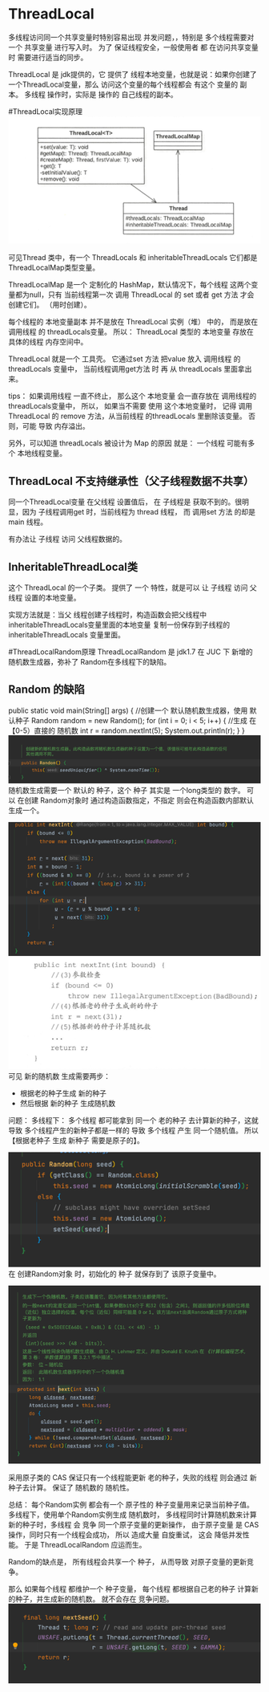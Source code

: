# ThreadLocal
多线程访问同一个共享变量时特别容易出现 并发问题，，特别是 多个线程需要对一个 共享变量 进行写入时。
为了 保证线程安全，一般使用者 都 在访问共享变量时 需要进行适当的同步。

ThreadLocal 是 jdk提供的，它 提供了 线程本地变量，也就是说：如果你创建了一个ThreadLocal变量，那么
访问这个变量的每个线程都会 有这个 变量的 副本。 多线程 操作时，实际是 操作的 自己线程的副本。


#ThreadLocal实现原理
![img_5.png](img_5.png)

可见Thread 类中，有一个 ThreadLocals 和 inheritableThreadLocals 它们都是 ThreadLocalMap类型变量。

ThreadLocalMap 是一个 定制化的 HashMap，默认情况下，每个线程  这两个变量都为null，只有 当前线程第一次
调用 ThreadLocal 的 set 或者 get 方法 才会创建它们。 （用时创建）。



每个线程的 本地变量副本  并不是放在 ThreadLocal 实例（堆） 中的， 而是放在 调用线程 的 threadLocals变量。
所以： ThreadLocal 类型的 本地变量 存放在 具体的线程 内存空间中。 

ThreadLocal 就是一个 工具壳。 它通过set 方法 把value 放入 调用线程 的 threadLocals 变量中， 当前线程调用get方法
时 再 从 threadLocals 里面拿出来。

tips： 如果调用线程 一直不终止， 那么这个 本地变量 会一直存放在  调用线程的 threadLocals变量中，
所以， 如果当不需要 使用 这个本地变量时， 记得 调用ThreadLocal 的 remove 方法，从当前线程 的threadLocals 里删除该变量。
否则，可能 导致 内存溢出。


另外，可以知道 threadLocals 被设计为 Map 的原因 就是：  一个线程 可能有多个 本地线程变量。

## ThreadLocal 不支持继承性（父子线程数据不共享）

同一个ThreadLocal变量 在父线程 设置值后， 在 子线程是 获取不到的。很明显，因为 子线程调用get 时，当前线程为 thread 线程，
而 调用set 方法 的却是 main 线程。 

有办法让 子线程 访问 父线程数据的。

## InheritableThreadLocal类

这个 ThreadLocal 的一个子类。 提供了 一个 特性，就是可以 让 子线程 访问 父线程 设置的本地变量。

实现方法就是：当父 线程创建子线程时，构造函数会把父线程中 inheritableThreadLocals变量里面的本地变量 复制一份保存到子线程的 inheritableThreadLocals 变量里面。

#ThreadLocalRandom原理
ThreadLocalRandom 是 jdk1.7  在 JUC 下 新增的 随机数生成器，弥补了 Random在多线程下的缺陷。

## Random 的缺陷

public static void main(String[] args) {
    //创建一个 默认随机数生成器，使用 默认种子
    Random random = new Random();
    for (int i = 0; i < 5; i++) {
        //生成 在 【0-5）直接的 随机数
        int r = random.nextInt(5);
        System.out.println(r);
    }
}
![img_6.png](img_6.png)
随机数生成需要一个 默认的 种子，这个 种子 其实是 一个long类型的 数字。
可以 在创建 Random对象时 通过构造函数指定，不指定 则会在构造函数内部默认生成一个。

![img_7.png](img_7.png)
![img_8.png](img_8.png)
可见 新的随机数 生成需要两步：
- 根据老的种子生成 新的种子
- 然后根据 新的种子 生成随机数


问题：
多线程下： 多个线程 都可能拿到 同一个 老的种子 去计算新的种子，这就导致 多个线程产生的新种子都是一样的
导致 多个线程 产生 同一个随机值。  所以 【根据老种子 生成 新种子 需要是原子的】。

![img_9.png](img_9.png)
在 创建Random对象 时，初始化的 种子  就保存到了 该原子变量中。

![img_10.png](img_10.png)

采用原子类的 CAS 保证只有一个线程能更新 老的种子，失败的线程 则会通过 新种子去计算。
保证了 随机数的 随机性。

总结：
每个Random实例 都会有一个 原子性的 种子变量用来记录当前种子值。 多线程下，使用单个Random实例生成
随机数时， 多线程同时计算随机数来计算新的种子时，多线程 会 竞争 同一个原子变量的更新操作， 由于原子变量
是 CAS 操作，同时只有一个线程会成功， 所以 造成大量 自旋重试， 这会 降低并发性能。
于是 ThreadLocalRandom 应运而生。

Random的缺点是， 所有线程会共享一个 种子， 从而导致 对原子变量的更新竞争。

那么 如果每个线程 都维护一个 种子变量， 每个线程 都根据自己老的种子 计算新的种子，并生成新的随机数。
就不会存在 竞争问题。
![img_11.png](img_11.png)